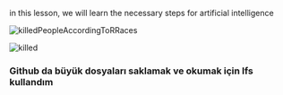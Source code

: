 in this lesson, we will learn the necessary steps for artificial intelligence

![killedPeopleAccordingToRRaces](https://github.com/user-attachments/assets/dfb0d377-ba42-4867-bee0-21e60920e95a)


![killed](https://github.com/user-attachments/assets/1b4c2fd7-4d9b-4337-b821-386704d14daa)


<h3>Github da büyük dosyaları saklamak ve okumak için lfs kullandım</h3>
